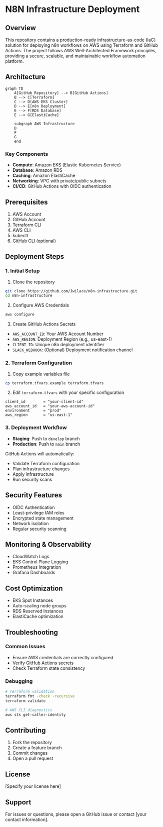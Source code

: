# N8N Infrastructure Deployment

## Overview

This repository contains a production-ready infrastructure-as-code (IaC) solution for deploying n8n workflows on AWS using Terraform and GitHub Actions. The project follows AWS Well-Architected Framework principles, providing a secure, scalable, and maintainable workflow automation platform.

## Architecture

```mermaid
graph TD
    A[GitHub Repository] --> B[GitHub Actions]
    B --> C[Terraform]
    C --> D[AWS EKS Cluster]
    D --> E[n8n Deployment]
    E --> F[RDS Database]
    E --> G[ElastiCache]
    
    subgraph AWS Infrastructure
    D
    F
    G
    end
```

### Key Components
- **Compute**: Amazon EKS (Elastic Kubernetes Service)
- **Database**: Amazon RDS
- **Caching**: Amazon ElastiCache
- **Networking**: VPC with private/public subnets
- **CI/CD**: GitHub Actions with OIDC authentication

## Prerequisites

1. AWS Account
2. GitHub Account
3. Terraform CLI
4. AWS CLI
5. kubectl
6. GitHub CLI (optional)

## Deployment Steps

### 1. Initial Setup

1. Clone the repository
```bash
git clone https://github.com/Jwilace/n8n-infrastructure.git
cd n8n-infrastructure
```

2. Configure AWS Credentials
```bash
aws configure
```

3. Create GitHub Actions Secrets
- `AWS_ACCOUNT_ID`: Your AWS Account Number
- `AWS_REGION`: Deployment Region (e.g., us-east-1)
- `CLIENT_ID`: Unique n8n deployment identifier
- `SLACK_WEBHOOK`: (Optional) Deployment notification channel

### 2. Terraform Configuration

1. Copy example variables file
```bash
cp terraform.tfvars.example terraform.tfvars
```

2. Edit `terraform.tfvars` with your specific configuration
```hcl
client_id        = "your-client-id"
aws_account_id   = "your-aws-account-id"
environment      = "prod"
aws_region       = "us-east-1"
```

### 3. Deployment Workflow

- **Staging**: Push to `develop` branch
- **Production**: Push to `main` branch

GitHub Actions will automatically:
- Validate Terraform configuration
- Plan infrastructure changes
- Apply infrastructure
- Run security scans

## Security Features

- OIDC Authentication
- Least-privilege IAM roles
- Encrypted state management
- Network isolation
- Regular security scanning

## Monitoring & Observability

- CloudWatch Logs
- EKS Control Plane Logging
- Prometheus Integration
- Grafana Dashboards

## Cost Optimization

- EKS Spot Instances
- Auto-scaling node groups
- RDS Reserved Instances
- ElastiCache optimization

## Troubleshooting

### Common Issues
- Ensure AWS credentials are correctly configured
- Verify GitHub Actions secrets
- Check Terraform state consistency

### Debugging
```bash
# Terraform validation
terraform fmt -check -recursive
terraform validate

# AWS CLI diagnostics
aws sts get-caller-identity
```

## Contributing

1. Fork the repository
2. Create a feature branch
3. Commit changes
4. Open a pull request

## License

[Specify your license here]

## Support

For issues or questions, please open a GitHub issue or contact [your contact information].
